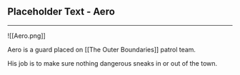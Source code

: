 Placeholder Text - Aero
---

---
![[Aero.png]]

Aero is a guard placed on [[The Outer Boundaries]] patrol team.

His job is to make sure nothing dangerous sneaks in or out of the town.